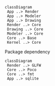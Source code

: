 ```mermaid
classDiagram
 App ..> Render
 App ..> Modeler
 App ..> Drawing
 Render ..> Core
 Drawing ..> Core
 Modeler ..> Core
 Core ..> Base
 Kernel ..> Core
```

Package dependency

```mermaid
classDiagram
 Render ..> GLFW
 Core ..> Poco
 Core ..> fmt
 App ..> sqlite
```